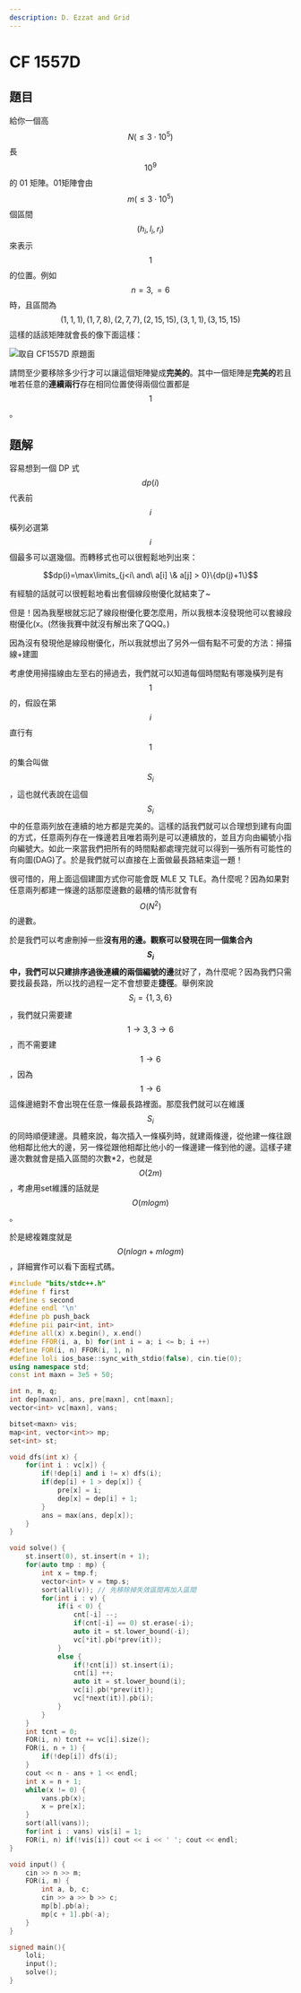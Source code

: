 ```yaml
---
description: D. Ezzat and Grid
---
```


# CF 1557D

## 題目

給你一個高$$N(\leq 3\cdot10^5)$$長$$10^9$$的 01 矩陣。01矩陣會由$$m (\leq 3\cdot10^5)$$個區間$$(h_i,l_i,r_i)$$來表示$$1$$的位置。例如 $$n=3,=6$$時，且區間為$$(1,1,1), (1,7,8), (2,7,7), (2,15,15), (3,1,1), (3,15,15)$$這樣的話該矩陣就會長的像下面這樣：

![&#x53D6;&#x81EA; CF1557D &#x539F;&#x984C;&#x9762;](../../.gitbook/assets/image%20%282%29.png)

請問至少要移除多少行才可以讓這個矩陣變成**完美的**。其中一個矩陣是**完美的**若且唯若任意的**連續兩行**存在相同位置使得兩個位置都是$$1$$。

## 題解

容易想到一個 DP 式$$dp(i)$$代表前$$i$$橫列必選第$$i$$個最多可以選幾個。而轉移式也可以很輕鬆地列出來：

$$dp(i)=\max\limits_{j<i\ and\ a[i] \& a[j] > 0}\{dp(j)+1\}$$

有經驗的話就可以很輕鬆地看出套個線段樹優化就結束了~

但是！因為我壓根就忘記了線段樹優化要怎麼用，所以我根本沒發現他可以套線段樹優化\(x。\(然後我賽中就沒有解出來了QQQ。\)

因為沒有發現他是線段樹優化，所以我就想出了另外一個有點不可愛的方法：掃描線+建圖

考慮使用掃描線由左至右的掃過去，我們就可以知道每個時間點有哪幾橫列是有$$1$$的，假設在第$$i$$直行有$$1$$的集合叫做$$S_i$$，這也就代表說在這個$$S_i$$中的任意兩列放在連續的地方都是完美的。這樣的話我們就可以合理想到建有向圖的方式，任意兩列存在一條邊若且唯若兩列是可以連續放的，並且方向由編號小指向編號大。如此一來當我們把所有的時間點都處理完就可以得到一張所有可能性的有向圖\(DAG\)了。於是我們就可以直接在上面做最長路結束這一題！

很可惜的，用上面這個建圖方式你可能會既 MLE 又 TLE。為什麼呢？因為如果對任意兩列都建一條邊的話那麼邊數的最糟的情形就會有$$O(N^2)$$的邊數。

於是我們可以考慮刪掉一些**沒有用的邊。**觀察可以發現在同一個集合內$$S_i$$中，我們可以只建**排序過後連續的兩個編號的邊**就好了，為什麼呢？因為我們只需要找最長路，所以找的過程一定不會想要走**捷徑**。舉例來說$$S_i=\{1,3,6\}$$，我們就只需要建$$1\rightarrow3,3\rightarrow6$$，而不需要建$$1\rightarrow6$$，因為$$1\rightarrow6$$這條邊絕對不會出現在任意一條最長路裡面。那麼我們就可以在維護$$S_i$$的同時順便建邊。具體來說，每次插入一條橫列時，就建兩條邊，從他建一條往跟他相鄰比他大的邊，另一條從跟他相鄰比他小的一條邊建一條到他的邊。這樣子建邊次數就會是插入區間的次數\*2，也就是$$O(2m)$$，考慮用set維護的話就是$$O(mlogm)$$。

於是總複雜度就是$$O(nlogn+mlogm)$$，詳細實作可以看下面程式碼。

```cpp
#include "bits/stdc++.h"
#define f first
#define s second
#define endl '\n'
#define pb push_back
#define pii pair<int, int>
#define all(x) x.begin(), x.end()
#define FFOR(i, a, b) for(int i = a; i <= b; i ++)
#define FOR(i, n) FFOR(i, 1, n)
#define loli ios_base::sync_with_stdio(false), cin.tie(0);
using namespace std;
const int maxn = 3e5 + 50;

int n, m, q;
int dep[maxn], ans, pre[maxn], cnt[maxn];
vector<int> vc[maxn], vans;

bitset<maxn> vis;
map<int, vector<int>> mp;
set<int> st;

void dfs(int x) {
    for(int i : vc[x]) {
        if(!dep[i] and i != x) dfs(i);
        if(dep[i] + 1 > dep[x]) {
            pre[x] = i;
            dep[x] = dep[i] + 1;
        }
        ans = max(ans, dep[x]);
    }
}

void solve() {
    st.insert(0), st.insert(n + 1);
    for(auto tmp : mp) {
        int x = tmp.f;
        vector<int> v = tmp.s;
        sort(all(v)); // 先移除掉失效區間再加入區間
        for(int i : v) {
            if(i < 0) {
                cnt[-i] --;
                if(cnt[-i] == 0) st.erase(-i);
                auto it = st.lower_bound(-i);
                vc[*it].pb(*prev(it));
            }
            else {
                if(!cnt[i]) st.insert(i);
                cnt[i] ++;
                auto it = st.lower_bound(i);
                vc[i].pb(*prev(it));
                vc[*next(it)].pb(i);
            }
        }
    }
    int tcnt = 0;
    FOR(i, n) tcnt += vc[i].size();
    FOR(i, n + 1) {
        if(!dep[i]) dfs(i);
    }
    cout << n - ans + 1 << endl;
    int x = n + 1;
    while(x != 0) {
        vans.pb(x);
        x = pre[x];
    }
    sort(all(vans));
    for(int i : vans) vis[i] = 1;
    FOR(i, n) if(!vis[i]) cout << i << ' '; cout << endl;
}

void input() {
    cin >> n >> m;
    FOR(i, m) {
        int a, b, c;
        cin >> a >> b >> c;
        mp[b].pb(a);
        mp[c + 1].pb(-a);
    }
}

signed main(){
    loli;
    input();
    solve();
}
```





